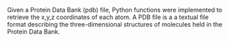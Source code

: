 Given a Protein Data Bank (pdb) file, Python functions were implemented to retrieve the x,y,z coordinates of each atom. 
A PDB file is a a textual file format describing the three-dimensional structures of molecules held in the Protein Data Bank.

